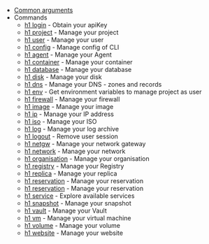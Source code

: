 * [Common arguments](common-arguments.md)
* Commands
  * [h1 login](login.md) - Obtain your apiKey
  * [h1 project](project.md) - Manage your project
  * [h1 user](user.md) - Manage your user
  * [h1 config](config.md) - Manage config of CLI
  * [h1 agent](agent.md) - Manage your Agent
  * [h1 container](container.md) - Manage your container
  * [h1 database](database.md) - Manage your database
  * [h1 disk](disk.md) - Manage your disk
  * [h1 dns](dns.md) - Manage your DNS - zones and records
  * [h1 env](env.md) - Get environment variables to manage project as user
  * [h1 firewall](firewall.md) - Manage your firewall
  * [h1 image](image.md) - Manage your image
  * [h1 ip](ip.md) - Manage your IP address
  * [h1 iso](iso.md) - Manage your ISO
  * [h1 log](log.md) - Manage your log archive
  * [h1 logout](logout.md) - Remove user session
  * [h1 netgw](netgw.md) - Manage your network gateway
  * [h1 network](network.md) - Manage your network
  * [h1 organisation](organisation.md) - Manage your organisation
  * [h1 registry](registry.md) - Manage your Registry
  * [h1 replica](replica.md) - Manage your replica
  * [h1 reservation](reservation.md) - Manage your reservation
  * [h1 reservation](reservation.md) - Manage your reservation
  * [h1 service](service.md) - Explore available services
  * [h1 snapshot](snapshot.md) - Manage your snapshot
  * [h1 vault](vault.md) - Manage your Vault
  * [h1 vm](vm.md) - Manage your virtual machine
  * [h1 volume](volume.md) - Manage your volume
  * [h1 website](website.md) - Manage your website
